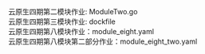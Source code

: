 云原生四期第二模块作业: ModuleTwo.go<br/>
云原生四期第三模块作业: dockfile<br/>
云原生四期第八模块作业：module_eight.yaml<br/>
云原生四期第八模块第二部分作业：module_eight_two.yaml
